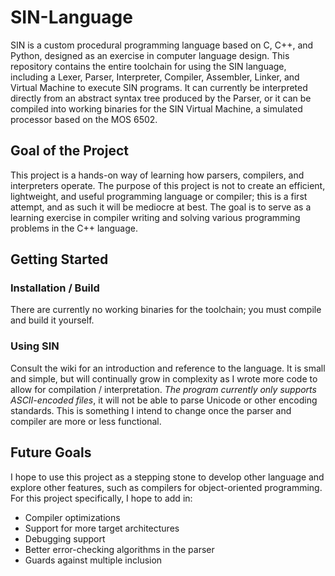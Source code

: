 # SIN-Language

SIN is a custom procedural programming language based on C, C++, and Python, designed as an exercise in computer language design. This repository contains the entire toolchain for using the SIN language, including a Lexer, Parser, Interpreter, Compiler, Assembler, Linker, and Virtual Machine to execute SIN programs. It can currently be interpreted directly from an abstract syntax tree produced by the Parser, or it can be compiled into working binaries for the SIN Virtual Machine, a simulated processor based on the MOS 6502.

## Goal of the Project

This project is a hands-on way of learning how parsers, compilers, and interpreters operate. The purpose of this project is not to create an efficient, lightweight, and useful programming language or compiler; this is a first attempt, and as such it will be mediocre at best. The goal is to serve as a learning exercise in compiler writing and solving various programming problems in the C++ language.

## Getting Started

### Installation / Build

There are currently no working binaries for the toolchain; you must compile and build it yourself.

### Using SIN

Consult the wiki for an introduction and reference to the language. It is small and simple, but will continually grow in complexity as I wrote more code to allow for compilation / interpretation.
_The program currently only supports ASCII-encoded files_, it will not be able to parse Unicode or other encoding standards. This is something I intend to change once the parser and compiler are more or less functional.

## Future Goals

I hope to use this project as a stepping stone to develop other language and explore other features, such as compilers for object-oriented programming. For this project specifically, I hope to add in:
* Compiler optimizations
* Support for more target architectures
* Debugging support
* Better error-checking algorithms in the parser
* Guards against multiple inclusion
